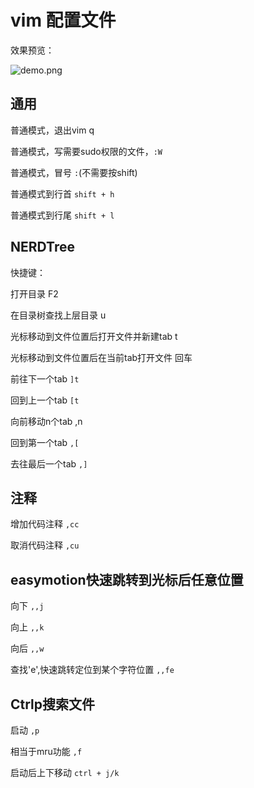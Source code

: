# vim 配置文件

效果预览：

![demo.png](https://github.com/hoohack/h-vim/blob/master/demo.png)

## 通用
普通模式，退出vim q

普通模式，写需要sudo权限的文件，`:W`

普通模式，冒号 `:`(不需要按shift)

普通模式到行首 `shift + h`

普通模式到行尾 `shift + l`

## NERDTree
快捷键：

打开目录  F2

在目录树查找上层目录 u

光标移动到文件位置后打开文件并新建tab t

光标移动到文件位置后在当前tab打开文件 回车

前往下一个tab `]t`

回到上一个tab `[t`

向前移动n个tab ,n

回到第一个tab `,[`

去往最后一个tab `,]`

## 注释
增加代码注释 `,cc`

取消代码注释 `,cu`

## easymotion快速跳转到光标后任意位置
向下 `,,j`

向上 `,,k`

向后 `,,w`

查找'e',快速跳转定位到某个字符位置 `,,fe`

## Ctrlp搜索文件
启动 `,p`

相当于mru功能 `,f`

启动后上下移动 `ctrl + j/k`
